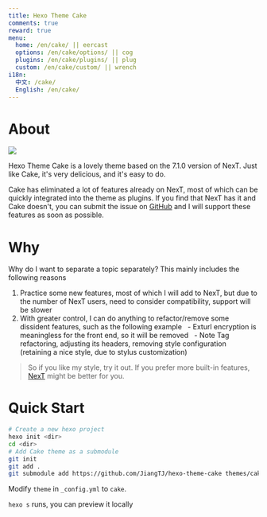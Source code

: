```yaml
---
title: Hexo Theme Cake
comments: true
reward: true
menu:
  home: /en/cake/ || eercast
  options: /en/cake/options/ || cog
  plugins: /en/cake/plugins/ || plug
  custom: /en/cake/custom/ || wrench
i18n:
  中文: /cake/
  English: /en/cake/
---
```


# About

![](/cake/images/t1.png)

Hexo Theme Cake is a lovely theme based on the 7.1.0 version of NexT. Just like Cake, it's very delicious, and it's easy to do.

Cake has eliminated a lot of features already on NexT, most of which can be quickly integrated into the theme as plugins. If you find that NexT has it and Cake doesn't, you can submit the issue on [GitHub](https://github.com/JiangTJ/hexo-theme-cake) and I will support these features as soon as possible.

# Why

Why do I want to separate a topic separately? This mainly includes the following reasons
1. Practice some new features, most of which I will add to NexT, but due to the number of NexT users, need to consider compatibility, support will be slower
2. With greater control, I can do anything to refactor/remove some dissident features, such as the following example
  - Exturl encryption is meaningless for the front end, so it will be removed
  - Note Tag refactoring, adjusting its headers, removing style configuration (retaining a nice style, due to stylus customization)

> So if you like my style, try it out. If you prefer more built-in features, [NexT](https://github.com/theme-next/hexo-theme-next) might be better for you.

# Quick Start

```bash
# Create a new hexo project
hexo init <dir>
cd <dir>
# Add Cake theme as a submodule
git init
git add .
git submodule add https://github.com/JiangTJ/hexo-theme-cake themes/cake
```

Modify `theme` in `_config.yml` to `cake`.

`hexo s` runs, you can preview it locally
